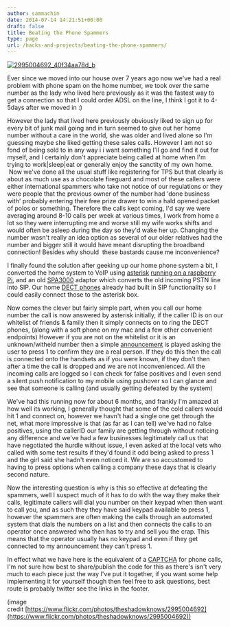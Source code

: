 ```yaml
---
author: sammachin
date: 2014-07-14 14:21:51+00:00
draft: false
title: Beating the Phone Spammers
type: page
url: /hacks-and-projects/beating-the-phone-spammers/
---
```




[![2995004692_40f34aa78d_b](http://sammachin.com/wp-content/uploads/2014/07/2995004692_40f34aa78d_b.jpg)
](http://sammachin.com/wp-content/uploads/2014/07/2995004692_40f34aa78d_b.jpg)

Ever since we moved into our house over 7 years ago now we've had a real problem with phone spam on the home number, we took over the same number as the lady who lived here previously as it was the fastest way to get a connection so that I could order ADSL on the line, I think I got it to 4-5days after we moved in :)

However the lady that lived here previously obviously liked to sign up for every bit of junk mail going and in turn seemed to give out her home number without a care in the world, she was older and lived alone so I'm guessing maybe she liked getting these sales calls. However I am not so fond of being sold to in any way i i want something I'll go and find it out for myself, and I certainly don't appreciate being called at home when I'm trying to work|sleep|eat or generally enjoy the sanctity of my own home.  Now we've done all the usual stuff like registering for TPS but that clearly is about as much use as a chocolate fireguard and most of these callers were either international spammers who take not notice of our regulations or they were people that the previous owner of the number had 'done business with' probably entering their free prize drawer to win a hald opened packet of polos or something. Therefore the calls kept coming, I'd say we were averaging around 8-10 calls per week at various times, I work from home a lot so they were interrupting me and worse still my wife works shifts and would often be asleep during the day so they'd wake her up. Changing the number wasn't really an idea option as several of our older relatives had the number and bigger still it would have meant disrupting the broadband connection! Besides why should  these bastards cause me inconvenience?

I finally found the solution after geeking up our home phone system a bit, I converted the home system to VoIP using [asterisk](http://www.asterisk.org) [running on a raspberry Pi](http://www.raspberry-asterisk.org/), and an old [SPA3000](http://www.voip-info.org/wiki/view/Sipura+3000) adaptor which converts the old incoming PSTN line into SIP. Our home [DECT phones](http://www.gigaset.com/en_HQ/shop/gigaset-a510-ip.html) already had built in SIP functionality so I could easily connect those to the asterisk box.

Now comes the clever but fairly simple part, when you call our home number the call is now answered by asterisk initially, if the caller ID is on our whitelist of friends & family then it simply connects on to ring the DECT phones, (along with a soft phone on my mac and a few other convenient endpoints) However if you are not on the whitelist or it is an unknown/witheld number then a simple [announcement](http://sammachin.com/?p=188) is played asking the user to press 1 to confirm they are a real person. If they do this then the call is connected onto the handsets as if you were known, if they don't then after a time the call is dropped and we are not inconvenienced. All the incoming calls are logged so I can check for false positives and I even send a silent push notification to my mobile using pushover so I can glance and see that someone is calling (and usually getting defeated by the system)

We've had this running now for about 6 months, and frankly I'm amazed at how well its working, I generally thought that some of the cold callers would hit 1 and connect on, however we havn't had a single one get through the net, what more impressive is that (as far as I can tell) we've had no false positives, using the callerID our family are getting through without noticing any difference and we've had a few businesses legitimately call us that have negotiated the hurdle without issue, I even asked at the local vets who called with some test results if they'd found it odd being asked to press 1 and the girl said she hadn't even noticed it. We are so accustomed to having to press options when calling a company these days that is clearly second nature.

Now the interesting question is why is this so effective at defeating the spammers, well I suspect much of it has to do with the way they make their calls, legitimate callers will dial you number on their keypad when then want to call you, and as such they they have said keypad available to press 1, however the spammers are often making the calls through an automated system that dials the numbers on a list and then connects the calls to an operator once answered who then has to try and sell you the crap. This means that the operator usually has no keypad and even if they get connected to my announcement they can't press 1.

In effect what we have here is the equivalent of a [CAPTCHA](http://en.wikipedia.org/wiki/CAPTCHA) for phone calls, I'm not sure how best to share/publish the code for this as there's isn't very much to each piece just the way I've put it together, if you want some help implementing it for yourself though then feel free to ask questions, best route is probably twitter see the links in the footer.



(image credit [https://www.flickr.com/photos/theshadowknows/2995004692](https://www.flickr.com/photos/theshadowknows/2995004692))
